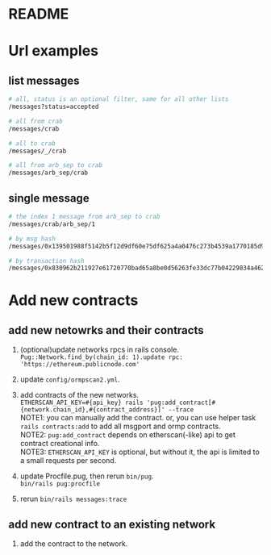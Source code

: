 # README

# Url examples
## list messages
```bash
# all, status is an optional filter, same for all other lists
/messages?status=accepted 

# all from crab
/messages/crab 

# all to crab
/messages/_/crab 

# all from arb_sep to crab
/messages/arb_sep/crab 
```

## single message

```bash
# the index 1 message from arb_sep to crab
/messages/crab/arb_sep/1 

# by msg hash
/messages/0x139501988f5142b5f12d9df60e75df625a4a0476c273b4539a1770185d92bd46 

# by transaction hash
/messages/0x830962b211927e61720770bad65a8be0d56263fe33dc77b04229834a462b2f83 
```

# Add new contracts
## add new netowrks and their contracts
1. (optional)update networks rpcs in rails console.  
   `Pug::Network.find_by(chain_id: 1).update rpc: 'https://ethereum.publicnode.com'`

2. update `config/ormpscan2.yml`.  

3. add contracts of the new networks.  
   `ETHERSCAN_API_KEY=#{api_key} rails 'pug:add_contract[#{network.chain_id},#{contract_address}]' --trace`  
   NOTE1: you can manually add the contract. or, you can use helper task `rails contracts:add` to add all msgport and ormp contracts.  
   NOTE2: `pug:add_contract` depends on etherscan(-like) api to get contract creational info.  
   NOTE3: `ETHERSCAN_API_KEY` is optional, but without it, the api is limited to a small requests per second.  

4. update Procfile.pug, then rerun `bin/pug`.  
   `bin/rails pug:procfile`  

5. rerun `bin/rails messages:trace`

## add new contract to an existing network  
1. add the contract to the network.  
